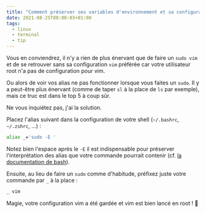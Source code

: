 ```yaml
---
title: "Comment préserver ses variables d'environnement et sa configuration vim avec sudo"
date: 2021-08-25T08:00:03+01:00
tags:
  - linux
  - terminal
  - tip
---
```


Vous en conviendrez, il n'y a rien de plus énervant que de faire un `sudo vim` et de se retrouver sans sa configuration `vim` préférée car votre utilisateur root n'a pas de configuration pour vim.

Ou alors de voir vos alias ne pas fonctionner lorsque vous faites un `sudo`. Il y a peut-être plus énervant (comme de taper `sl` à la place de `ls` par exemple), mais ce truc est dans le top 5 à coup sûr.

Ne vous inquiétez pas, j'ai la solution.

Placez l'alias suivant dans la configuration de votre shell (`~/.bashrc`, `~/.zshrc`, …) :

```bash
alias _='sudo -E '
```
Notez bien l'espace après le `-E` il est indispensable pour préserver l'interprétation des alias que votre commande pourrait contenir (cf. [la documentation de bash](http://www.gnu.org/savannah-checkouts/gnu/bash/manual/bash.html#Aliases)).

Ensuite, au lieu de faire un `sudo` comme d'habitude, préfixez juste votre commande par `_` à la place :

```bash
_ vim
```

Magie, votre configuration vim a été gardée et vim est bien lancé en root ! :tada:
